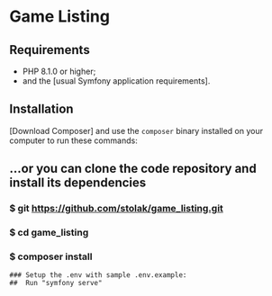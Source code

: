 

 Game Listing
========================


Requirements
------------

  * PHP 8.1.0 or higher;
  * and the [usual Symfony application requirements].

Installation
-------------

[Download Composer] and use the `composer` binary installed
on your computer to run these commands:

## ...or you can clone the code repository and install its dependencies
### $ git https://github.com/stolak/game_listing.git
### $ cd game_listing
### $ composer install
```
### Setup the .env with sample .env.example:
##  Run "symfony serve"
```

